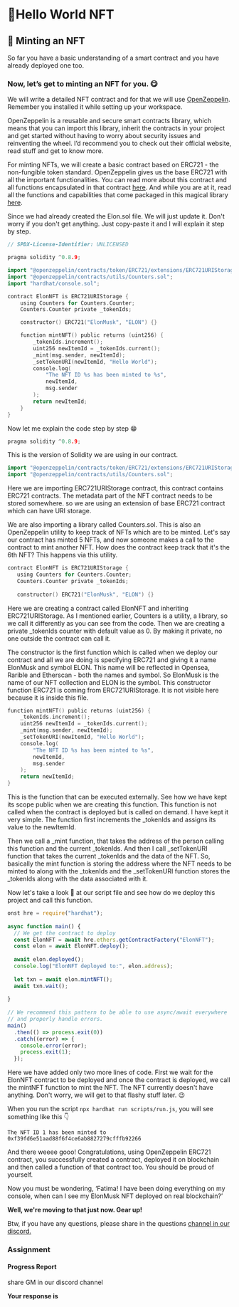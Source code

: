 ﻿# 🍕Hello World NFT

## **🍩 Minting an NFT**

So far you have a basic understanding of a smart contract and you have already deployed one too.

### Now, let’s get to minting an NFT for you. 😋

We will write a detailed NFT contract and for that we will use  [OpenZeppelin](https://openzeppelin.com/). Remember you installed it while setting up your workspace.  
  
OpenZeppelin is a reusable and secure smart contracts library, which means that you can import this library, inherit the contracts in your project and get started without having to worry about security issues and reinventing the wheel. I’d recommend you to check out their official website, read stuff and get to know more.

For minting NFTs, we will create a basic contract based on ERC721 - the non-fungible token standard. OpenZeppelin gives us the base ERC721 with all the important functionalities. You can read more about this contract and all functions encapsulated in that contract  [here](https://docs.openzeppelin.com/contracts/4.x/erc721). And while you are at it, read all the functions and capabilities that come packaged in this magical library  [here](https://docs.openzeppelin.com/contracts/4.x/api/token/erc721).

Since we had already created the Elon.sol file. We will just update it. Don't worry if you don't get anything. Just copy-paste it and I will explain it step by step.

```go
// SPDX-License-Identifier: UNLICENSED

pragma solidity ^0.8.9;

import "@openzeppelin/contracts/token/ERC721/extensions/ERC721URIStorage.sol";
import "@openzeppelin/contracts/utils/Counters.sol";
import "hardhat/console.sol";

contract ElonNFT is ERC721URIStorage {
    using Counters for Counters.Counter;
    Counters.Counter private _tokenIds;

    constructor() ERC721("ElonMusk", "ELON") {}

    function mintNFT() public returns (uint256) {
        _tokenIds.increment();
        uint256 newItemId = _tokenIds.current();
        _mint(msg.sender, newItemId);
        _setTokenURI(newItemId, "Hello World");
        console.log(
            "The NFT ID %s has been minted to %s",
            newItemId,
            msg.sender
        );
        return newItemId;
    }
}
```

Now let me explain the code step by step 😁

```go
pragma solidity ^0.8.9;
```

This is the version of Solidity we are using in our contract.

```go
import "@openzeppelin/contracts/token/ERC721/extensions/ERC721URIStorage.sol"; 
import "@openzeppelin/contracts/utils/Counters.sol";
```

Here we are importing ERC721URIStorage contract, this contract contains ERC721 contracts. The metadata part of the NFT contract needs to be stored somewhere. so we are using an extension of base ERC721 contract which can have URI storage.

We are also importing a library called Counters.sol. This is also an OpenZeppelin utility to keep track of NFTs which are to be minted. Let's say our contract has minted 5 NFTs, and now someone makes a call to the contract to mint another NFT. How does the contract keep track that it's the 6th NFT? This happens via this utility.

```go
contract ElonNFT is ERC721URIStorage {
   using Counters for Counters.Counter;
   Counters.Counter private _tokenIds;
 
   constructor() ERC721("ElonMusk", "ELON") {}
```

Here we are creating a contract called ElonNFT and inheriting ERC721URIStorage. As I mentioned earlier, Counters is a utility, a library, so we call it differently as you can see from the code. Then we are creating a private _tokenIds counter with default value as 0. By making it private, no one outside the contract can call it.

The constructor is the first function which is called when we deploy our contract and all we are doing is specifying ERC721 and giving it a name ElonMusk and symbol ELON. This name will be reflected in Opensea, Rarible and Etherscan - both the names and symbol. So ElonMusk is the name of our NFT collection and ELON is the symbol. This constructor function ERC721 is coming from ERC721URIStorage. It is not visible here because it is inside this file.

```go
function mintNFT() public returns (uint256) {
    _tokenIds.increment();
    uint256 newItemId = _tokenIds.current();
    _mint(msg.sender, newItemId);
    _setTokenURI(newItemId, "Hello World");
    console.log(
        "The NFT ID %s has been minted to %s",
        newItemId,
        msg.sender
    );
    return newItemId;
}
```

This is the function that can be executed externally. See how we have kept its scope public when we are creating this function. This function is not called when the contract is deployed but is called on demand. I have kept it very simple. The function first increments the _tokenIds and assigns its value to the newItemId.

Then we call a _mint function, that takes the address of the person calling this function and the current _tokenIds. And then I call _setTokenURI function that takes the current _tokenIds and the data of the NFT. So, basically the mint function is storing the address where the NFT needs to be minted to along with the _tokenIds and the _setTokenURI function stores the _tokenIds along with the data associated with it.

Now let's take a look 👀 at our script file and see how do we deploy this project and call this function.

```js
onst hre = require("hardhat");
 
async function main() {
  // We get the contract to deploy
  const ElonNFT = await hre.ethers.getContractFactory("ElonNFT");
  const elon = await ElonNFT.deploy();
 
  await elon.deployed();
  console.log("ElonNFT deployed to:", elon.address);
 
  let txn = await elon.mintNFT();
  await txn.wait();
 
}
 
// We recommend this pattern to be able to use async/await everywhere
// and properly handle errors.
main()
  .then(() => process.exit(0))
  .catch((error) => {
    console.error(error);
    process.exit(1);
  });
```

Here we have added only two more lines of code. First we wait for the ElonNFT contract to be deployed and once the contract is deployed, we call the mintNFT function to mint the NFT. The NFT currently doesn't have anything. Don't worry, we will get to that flashy stuff later. 😉

When you run the script ``` npx hardhat run scripts/run.js ```, you will see something like this 👇

```
The NFT ID 1 has been minted to 0xf39fd6e51aad88f6f4ce6ab8827279cfffb92266
```

And there weeee gooo! Congratulations, using OpenZeppelin ERC721 contract, you successfully created a contract, deployed it on blockchain and then called a function of that contract too. You should be proud of yourself.

Now you must be wondering, ‘Fatima! I have been doing everything on my console, when can I see my ElonMusk NFT deployed on real blockchain?’

**Well, we're moving to that just now. Gear up!**

Btw, if you have any questions, please share in the questions  [channel in our discord.](https://discord.gg/vbVMUwXWgc)

### Assignment

#### Progress Report

share GM in our discord channel

**Your response is**
